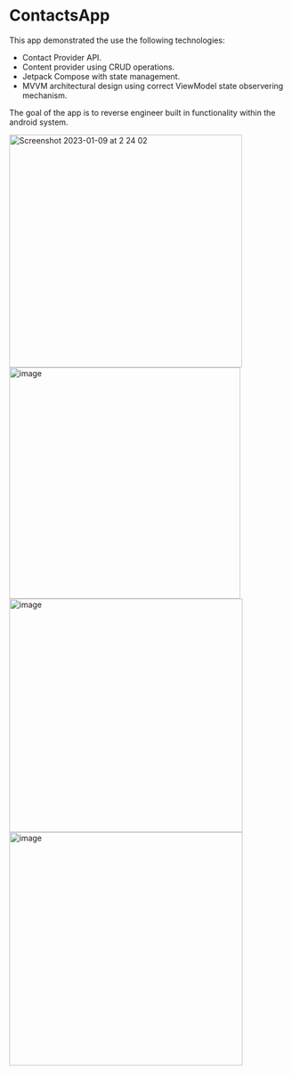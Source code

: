 # ContactsApp

This app demonstrated the use the following technologies:
* Contact Provider API.
* Content provider using CRUD operations.
* Jetpack Compose with state management.
* MVVM architectural design using correct ViewModel state observering mechanism.

The goal of the app is to reverse engineer built in functionality within the android system.


<img width="418" alt="Screenshot 2023-01-09 at 2 24 02" src="https://user-images.githubusercontent.com/48866801/211226264-3f55ce43-b907-47eb-8112-31eea35f62a0.png">

<img width="415" alt="image" src="https://user-images.githubusercontent.com/48866801/211226290-5ca360e2-eca3-48df-a907-055fc81726fa.png">

<img width="419" alt="image" src="https://user-images.githubusercontent.com/48866801/211226308-76ef68be-1000-45a5-8767-49d0cfc0901d.png">

<img width="419" alt="image" src="https://user-images.githubusercontent.com/48866801/211226317-fa6ea456-722c-4239-aa42-e6eb13bad5e6.png">

